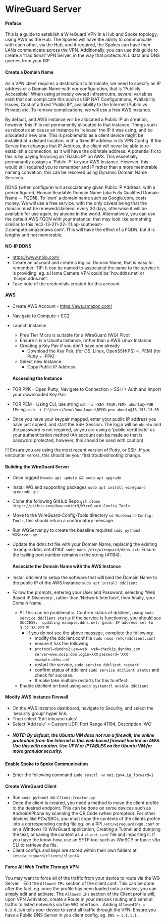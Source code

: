 
# WireGuard Server
#### Preface
This is a guide to establish a WireGuard VPN in a Hub and Spoke topology, using AWS as the Hub. The Spokes will have the ability to communicate with each other, via the Hub, and if required, the Spokes can have their LANs communicate across the VPN. Additionally, you can use this guide to create a 'traditional' VPN Server, in the way that protects ALL data and DNS queries from your ISP.
#### Create a Domain Name
As a VPN client requires a destination to terminate, we need to specify an IP address or a Domain Name with our configuration, that is 'Publicly Accessible'. When using privately owned infrastrcutre, several variables exist that can complicate this such as ISP NAT Configurations, Availability Issues, Cost of a fixed 'Public IP', availability to the Internet (Public vs Private) etc. To remove complications, we will use a free AWS instance.

By default, and AWS instance will be allocated a Public IP on creation, however, this IP is not permanently allocated to that instance. Things such as reboots can cause an instance to 'release' the IP it was using, and be allocated a new one. This is problematic as a client device might be installed at a distant location, with a fixed IP address in its VPN Config. If the Server then changes that IP Address, the client will never be able to re-establish a connection, as it will have the old/stale address. A potential fix to this is by paying for/using an 'Elastic IP' on AWS. This essentially permanantly assigns a 'Public IP' to your AWS Instance. However, this would still required you to remember and IP rather than a more memorable naming convetion, this can be resolved using Dynamic Domain Name Services.

DDNS (when configure) will associate any given Public IP Address, with a preconfigured, Human Readable Domain Name (aka Fully Qualified Domain Name -- FQDN). To 'own' a domain name such as Google.com, costs money. We will use a free service, with the only caveat being that the domain must be renewed/claimed, every 30 days, otherwise it will be available for use again, by anyone in the world. Alternatively, you can use the default AWS FQDN with your instance, that may look like something similiar to this 'ec2-13-211-22-111.ap-southeast-2.compute.amazonaws.com'. This will have the effect of a FQDN, but it is lengthy and not memorable.

#### NO-IP DDNS

- https://www.noip.com/
- Create an account and create a logical Domain Name, that is easy to remember. TIP: It can be named to associated the name to the service it is providing. eg. a Home Camera VPN could be 'hcv.ddns.net' or 'hcvpn.ddns.net'.
- Take note of the credentials created for this account.

#### AWS

- Create AWS Account - https://aws.amazon.com/
- Navigate to Compute > EC2
- Launch Instance
	- Free Tier Micro is suitable for a WireGuard (WG) Pivot
	- Ensure it is a Ubuntu Instance, rather than a AWS Linux Instance.
	- Creating a Key Pair if you don't have one already
		- Download the Key Pair, (for OS, Linux, OpenSSH(PS) = .PEM) (for Putty = .PPK)
	- Select new Instance
		- Copy Public IP Address
		
	#### Accessing the Instance
	
- FOR PPK - Open Putty, Navigate to Connection > SSH > Auth and import your downloaded Key Pair
- FOR PEM - Using CLI, use string `ssh -i <KEY PAIR.PEM> ubuntu@<PUB IP>` eg. `ssh -i C:\Users\Demo\Downloads\DEMO.pem ubuntu@13.155.13.55`
- Once you have your keypair mapped, enter your public IP address you have just copied, and start the SSH Session. The login will be `ubuntu` and the password is not required, as you are using a 'public certificate' as your authentication method (An account can be made so that is password protected, however, this should be used with caution).

!!! Ensure you are using the most recent version of Putty, or SSH. If you encounter errors, this should be your first troubleshooting change.
	
#### Building the WireGuard Server
	
-  Once logged in`sudo apt update && sudo apt upgrade`
- Install WG and supporting packages `sudo apt install wireguard qrencode git`
- Clone the following GitHub Repo `git clone https://github.com/davesenior9/WireGuard-Config-Tools`
- Move to the WireGuard-Config-Tools directory `cd WireGuard-Config-Tools`, this should return a confirmatory message.
- Run WGServer.py to create the baseline required `sudo python3 WGServer.py`
- Update the ddns.txt file with your Domain Name, replacing the existing 'example.ddns.net:41194' `sudo nano /etc/wireguard/ddns.txt`. Ensure the trailing port number remains in the string (41194).
	
	#### Associate the Domain Name with the AWS Instance
	
- Install ddclient to setup the software that will bind the Domain Name to the public IP of the AWS Instance `sudo apt install ddclient`
- Follow the prompts, entering your User and Password, selecting 'Web Based IP Discovery`, rather than 'Network Interface', then finally, your Domain Name.
	- !!! This can be problematic. Confirm status of ddclient, using `sudo service ddclient status` if the service is functioning, you should see `SUCCESS:  updating example.ddns.net: good: IP address set to 3.27.38.227` !!!
		- If you do not see the above message, complete the following:
			- modify the ddclient.conf file `sudo nano /etc/ddclient.conf`
			- ensure it has the following:
			- `protocol=dyndns2`
			  `use=web, web=checkip.dyndns.com`
		       `server=www.noip.com`
               `login=XXX`
               `password='XXX'`
               `example.ddns.net`
			- restart the service, `sudo service ddclient restart`
			- confirm status of ddclient `sudo service ddclient status` and check for success.
			- It make take multiple restarts for this to effect.
	- Enable ddclient on boot using `sudo systemctl enable ddclient`
	
#### Modify AWS Instance Firewall
- On the AWS Instance dashboard, navigate to Security, and select the 'security group' hyper link.
- Then select 'Edit inbound rules'
- Select 'Add rule' > Custom UDP, Port Range 41194, Description 'WG'
-  ##### NOTE: By default, the Ubuntu VM does not run a firewall, the online protection from the Internet is this web based firewall hosted on AWS. Use this with caution. Use UFW or IPTABLES on the Ubuntu VM for more granular security.

#### Enable Spoke to Spoke Communication
- Enter the following command `sudo sysctl -w net.ipv4.ip_forward=1`
#### Create WireGuard Client
- Run `sudo python3 WG-Client-Creator.py`
- Once the client is created, you need a method to move the client profile to the desired endpoint. This can be done on some devices such as Android/iPhone by scanning the QR Code (when prompted). For other devices like PCs/SBCs, you must copy the contents of the clients profile into a corresponding config file eg. on a RPi `/etc/wireguard/wg0.conf` or on a Windows 10 WireGuard application, Creating a Tunnel and dumping the text, or saving the content as a `client.conf` file and importing it. If you have the know-how, use an SFTP tool such as WinSCP or basic sftp CLI to retrieve the file.
- Client configs and keys are stored within their own folders at `/etc/wireguard/clients/clientX`

#### Force All Web Traffic Through VPN

You may want to force all of the traffic from your device to route via the WG Server.
&nbsp; 
Edit the `Allowed IPs` section of the client.conf. This can be done after the fact, eg. once the profile has been loaded onto a device, you can simply edit and activate. The `Allowed IPs` section of the Client profile will, upon VPN Activation, create a Route in your devices routing and send all traffic to listed networks via the WG interface.
&nbsp;
    Adding `AllowedIPs = 0.0.0.0/0` tells your device to send all traffic through the VPN. Ensure you have a Public DNS Server in you client config, eg. `DNS = 1.1.1.1`.
&nbsp;    

	       

